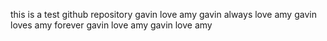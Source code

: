 this is a test github repository
gavin love amy
gavin always love amy
gavin loves amy forever
gavin love amy 
gavin love amy
